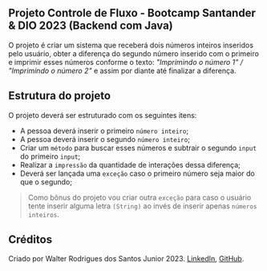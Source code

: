 ## Projeto Controle de Fluxo - Bootcamp Santander & DIO 2023 (Backend com Java)

O projeto é criar um sistema que receberá dois números inteiros inseridos pelo usuário, obter a diferença do segundo número inserido com o primeiro e imprimir esses números conforme o texto: <i>"Imprimindo o número 1" / "Imprimindo o número 2"</i> e assim por diante até finalizar a diferença.

## Estrutura do projeto

O projeto deverá ser estruturado com os seguintes itens:

- A pessoa deverá inserir o primeiro `número inteiro`;
- A pessoa deverá inserir o segundo `número inteiro`;
- Criar um `método` para buscar esses números e subtrair o segundo `input` do primeiro `input`;
- Realizar a `impressão` da quantidade de interações dessa diferença;
- Deverá ser lançada uma `exceção` caso o primeiro número seja maior do que o segundo;

> Como bônus do projeto vou criar outra `exceção` para caso o usuário tente inserir alguma letra `(String)` ao invés de inserir apenas `números inteiros`.

## Créditos

Criado por Walter Rodrigues dos Santos Junior 2023. [LinkedIn](https://www.linkedin.com/in/walterrodriguesba/), [GitHub](https://github.com/WalterRodrigues2k23).
